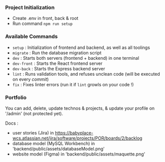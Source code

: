 ### Project Initialization

- Create .env in front, back & root
- Run command `npm run setup`

### Available Commands

- `setup` : Initialization of frontend and backend, as well as all toolings
- `migrate` : Run the database migration script
- `dev` : Starts both servers (frontend + backend) in one terminal
- `dev-front` : Starts the React frontend server
- `dev-back` : Starts the Express backend server
- `lint` : Runs validation tools, and refuses unclean code (will be executed on every _commit_)
- `fix` : Fixes linter errors (run it if `lint` growls on your code !)

### Portfolio

You can add, delete, update technos & projects, & update your profile on '/admin' (not protected yet).

Docs :

- user stories (Jira) in https://babyplace-wcs.atlassian.net/jira/software/projects/POR/boards/2/backlog
- database model (MySQL Workbench) in 'backend/public/assets/databaseModel.png'
- website model (Figma) in 'backend/public/assets/maquette.png'
